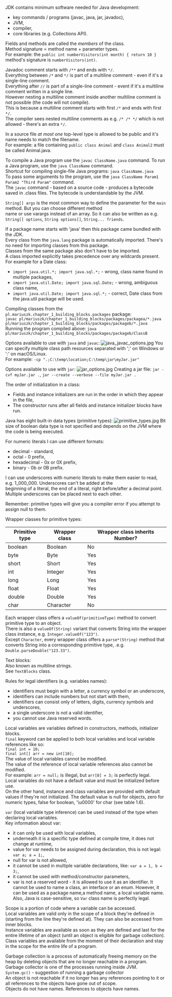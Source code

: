 JDK contains minimum software needed for Java development:
* key commands / programs (javac, java, jar, javadoc),
* JVM,
* compiler,
* core libraries (e.g. Collections API).

Fields and methods are called the *members* of the class.\
Method signature = method name + parameter types.\
For example: the `public int numberVisitors(int month) { return 10 }` method's signature is `numberVisitors(int)`.

Javadoc comment starts with `/**` and ends with `*/`.\
Everything between `/*` and `*/` is part of a multiline comment - even if it's a single-line comment.\
Everything after `//` is part of a single-line comment - event if it's a multiline comment written in a single line.\
However nesting a multiline comment inside another multiline comment is not possible (the code will not compile).\
This is because a multiline comment starts with first `/*` and ends with first `*/`.\
The compiler sees nested multiline comments as e.g. `/* /* */` which is not allowed - there's an extra `*/`.

In a source file *at most one* top-level type is allowed to be public and it's name needs to match the filename.\
For example: a file containing `public class Animal` and `class Animal2` must be called Animal.java.

To compile a Java program use the `javac ClassName.java` command. To run a Java program, use the `java ClassName` command.\
Shortcut for compiling single-file Java programs: `java ClassName.java`\
To pass some arguments to the program, use the `java ClassName Param1 Param2 "Third Param"` command.\
The `javac` command - based on a source code - produces a bytecode saved in .class files. The bytecode is understandable by the JVM.

`String[] args` is the most common way to define the parameter for the `main` method. But you can choose different method\
name or use varargs instead of an array. So it can also be written as e.g. `String[] options`, `String options[]`, `String... friends`.

If a package name starts with 'java' then this package came bundled with the JDK.\
Every class from the `java.lang` package is automatically imported. There's no need for importing classes from this package.\
Classes from the same package also don't have to be imported.\
A class imported explicitly takes precedence over any wildcards present. For example for a Date class:
* `import java.util.*; import java.sql.*;` - wrong, class name found in multiple packages,
* `import java.util.Date; import java.sql.Date;` - wrong, ambiguous class name,
* `import java.util.Date; import java.sql.*;` - correct, Date class from the java.util package will be used.

Compiling classes from the `pl.mariuszk.chapter_1_building_blocks.packages` package:\
`javac pl/mariuszk/chapter_1_building_blocks/packages/packagea/*.java pl/mariuszk/chapter_1_building_blocks/packages/packageb/*.java`\
Running the program compiled above: `java pl/mariuszk/chapter_1_building_blocks/packages/packageb/ClassB`

Options available to use with `java` and `javac`:
![java_javac_options.jpg](imgs%2Fjava_javac_options.jpg)
You can specify multiple class path resources separated with ';' on Windows or ':' on macOS/Linux.\
For example: `-cp ".;C:\temp\location;C:\temp\jar\myJar.jar"`

Options available to use with `jar`:
![jar_options.jpg](imgs%2Fjar_options.jpg)
Creating a jar file: `jar -cvf myJar.jar .`, `jar --create --verbose --file myJar.jar .`

The order of initialization in a class:
* Fields and instance initializers are run in the order in which they appear in the file,
* The constructor runs after all fields and instance initializer blocks have run.

Java has eight built-in data types (primitive types):
![primitive_types.jpg](imgs%2Fprimitive_types.jpg)
Bit size of boolean data type is not specified and depends on the JVM where the code is being executed.

For numeric literals I can use different formats:
* decimal - standard,
* octal - 0 prefix,
* hexadecimal - 0x or 0X prefix,
* binary - 0b or 0B prefix.

I can use underscores with numeric literals to make them easier to read, e.g. 1_000_000. Underscores can't be added at the\
beginning of a literal, the end of a literal, right before/after a decimal point. Multiple underscores can be placed next to each other.

Remember: primitive types will give you a compiler error if you attempt to assign null to them.

Wrapper classes for primitive types:

| Primitive type | Wrapper class | Wrapper class inherits Number? |
|----------------|---------------|--------------------------------|
| boolean        | Boolean       | No                             |
| byte           | Byte          | Yes                            |
| short          | Short         | Yes                            |
| int            | Integer       | Yes                            |
| long           | Long          | Yes                            |
| float          | Float         | Yes                            |
| double         | Double        | Yes                            |
| char           | Character     | No                             |

Each wrapper class offers a `valueOf(primitiveType)` method to convert primitive type to an object.\
There is also a `valueOf(String)` variant that converts String into the wrapper class instance, e.g. `Integer.valueOf("123")`.\
Except `Character`, every wrapper class offers a `parse*(String)` method that converts String into a corresponding 
primitive type, .e.g. `Double.parseDouble("123.33")`.

Text blocks:\
Also known as multiline strings.\
See `TextBlocks` class.

Rules for legal identifiers (e.g. variables names):
* identifiers must begin with a letter, a currency symbol or an underscore,
* identifiers can include numbers but not start with them,
* identifiers can consist only of letters, digits, currency symbols and underscores,
* a single underscore is not a valid identifier,
* you cannot use Java reserved words.

Local variables are variables defined in constructors, methods, initializer blocks.\
`final` keyword can be applied to both local variables and local variable references like so:\
`final int = 10;`\
`final int[] arr = new int[10];`\
The value of local variables cannot be modified.\
The value of the reference of local variable references also cannot be modified.\
For example: `arr = null;` is illegal, but `arr[0] = 3;` is perfectly legal.\
Local variables do not have a default value and must be initialized before use.\
On the other hand, instance and class variables are provided with default values if they're not initialized. The default value
is null for objects, zero for numeric types, false for boolean, '\u0000' for char (see table 1.6).

`var` (local variable type inference) can be used instead of the type when declaring local variables.\
Key information about var:
* it can only be used with local variables,
* underneath it is a specific type defined at compile time, it does not change at runtime,
* value for var needs to be assigned during declaration, this is not legal: `var a; a = 1;`,
* null for var is not allowed,
* it cannot be used in multiple variable declarations, like: `var a = 1, b = 3;`,
* it cannot be used with method/constructor parameters,
* var is not a reserved word - it is allowed to use it as an identifier. It cannot be used to name a class, an interface or an enum.
However, it can be used as a package name,a  method name, a local variable name. Also, Java is case-sensitive, so 
`Var` class name is perfectly legal.

Scope is a portion of code where a variable can be accessed.\
Local variables are valid only in the scope of a block they're defined in (starting from the line they're defined at). 
They can also be accessed from inner blocks.\
Instance variables are available as soon as they are defined and last for the entire lifetime of an object 
(until an object is eligible for garbage collection).\
Class variables are available from the moment of their declaration and stay in the scope for the entire life of a program.

Garbage collection is a process of automatically freeing memory on the heap by deleting objects that are no longer reachable in a program.\
Garbage collector is one of the processes running inside JVM.\
`System.gc()` - suggestion of running a garbage collector\
An object is not reachable if it no longer has any references pointing to it or all references to the objects have gone out of scope.\
Objects do not have names. References to objects have names.

